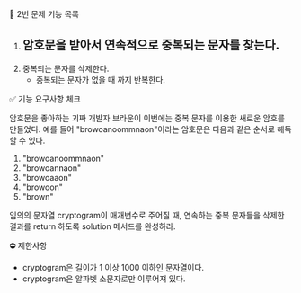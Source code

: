 📝 2번 문제 기능 목록

1. 암호문을 받아서 연속적으로 중복되는 문자를 찾는다.
    - 
2. 중복되는 문자를 삭제한다.
    - 중복되는 문자가 없을 때 까지 반복한다.


✅ 기능 요구사항 체크

암호문을 좋아하는 괴짜 개발자 브라운이 이번에는 중복 문자를 이용한 새로운 암호를 만들었다. 예를 들어 "browoanoommnaon"이라는 암호문은 다음과 같은 순서로 해독할 수 있다.

1. "browoanoommnaon"
2. "browoannaon"
3. "browoaaon"
4. "browoon"
5. "brown"

임의의 문자열 cryptogram이 매개변수로 주어질 때, 연속하는 중복 문자들을 삭제한 결과를 return 하도록 solution 메서드를 완성하라.

⛔️ 제한사항

- cryptogram은 길이가 1 이상 1000 이하인 문자열이다.
- cryptogram은 알파벳 소문자로만 이루어져 있다.
